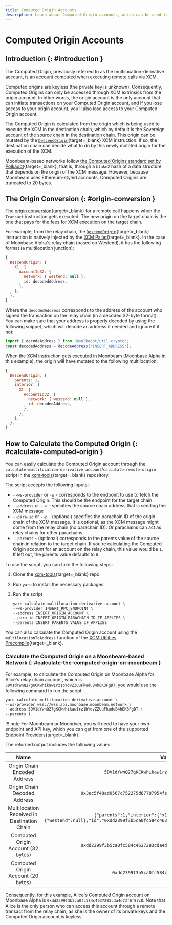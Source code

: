 ```yaml
---
title: Computed Origin Accounts
description: Learn about Computed Origin accounts, which can be used to execute remote cross-chain calls through a simple transaction, and how to calculate these accounts.
---
```


# Computed Origin Accounts

## Introduction {: #introduction }

The Computed Origin, previously referred to as the multilocation-derivative account, is an account computed when executing remote calls via XCM.

Computed origins are keyless (the private key is unknown). Consequently, Computed Origins can only be accessed through XCM extrinsics from the origin account. In other words, the origin account is the only account that can initiate transactions on your Computed Origin account, and if you lose access to your origin account, you’ll also lose access to your Computed Origin account.

The Computed Origin is calculated from the origin which is being used to execute the XCM in the destination chain, which by default is the Sovereign account of the source chain in the destination chain. This origin can be mutated by the [`DescendOrigin`](/builders/interoperability/xcm/core-concepts/instructions#descend-origin){target=_blank} XCM instruction. If so, the destination chain can decide what to do by this newly mutated origin for the execution of the XCM.

Moonbeam-based networks follow [the Computed Origins standard set by Polkadot](https://github.com/paritytech/polkadot-sdk/blob/master/polkadot/xcm/xcm-builder/src/location_conversion.rs){target=_blank}, that is, through a `blake2` hash of a data structure that depends on the origin of the XCM message. However, because Moonbeam uses Ethereum-styled accounts, Computed Origins are truncated to 20 bytes.

## The Origin Conversion {: #origin-conversion }

The [origin conversion](https://github.com/paritytech/polkadot-sdk/blob/polkadot-v1.1.0/polkadot/xcm/xcm-executor/src/lib.rs#L556){target=_blank} for a remote call happens when the `Transact` instruction gets executed. The new origin on the target chain is the one that pays for the fees for XCM execution on the target chain.

For example, from the relay chain, the [`DescendOrigin`](/builders/interoperability/xcm/core-concepts/instructions#descend-origin){target=_blank} instruction is natively injected by the [XCM Pallet](https://github.com/paritytech/polkadot-sdk/blob/master/polkadot/xcm/pallet-xcm/src/lib.rs){target=_blank}. In the case of Moonbase Alpha's relay chain (based on Westend), it has the following format (a multilocation junction):

```js
{
  DescendOrigin: {
    X1: {
      AccountId32: {
        network: { westend: null },
        id: decodedAddress,
      },
    },
  },
}
```

Where the `decodedAddress` corresponds to the address of the account who signed the transaction on the relay chain (in a decoded 32-byte format). You can make sure that your address is properly decoded by using the following snippet, which will decode an address if needed and ignore it if not:

```js
import { decodeAddress } from '@polkadot/util-crypto';
const decodedAddress = decodeAddress('INSERT_ADDRESS');
```

When the XCM instruction gets executed in Moonbeam (Moonbase Alpha in this example), the origin will have mutated to the following multilocation:

```js
{
  DescendOrigin: {
    parents: 1,
    interior: {
      X1: {
        AccountId32: {
          network: { westend: null },
          id: decodedAddress,
        },
      },
    },
  },
}
```

## How to Calculate the Computed Origin {: #calculate-computed-origin }

You can easily calculate the Computed Origin account through the `calculate-multilocation-derivative-account`/`calculate-remote-origin` script in the [xcm-tools](https://github.com/Moonsong-Labs/xcm-tools){target=_blank} repository.

The script accepts the following inputs:

- `--ws-provider` or `-w` - corresponds to the endpoint to use to fetch the Computed Origin. This should be the endpoint for the target chain
- `--address` or `--a` - specifies the source chain address that is sending the XCM message
- `--para-id` or `--p` - (optional) specifies the parachain ID of the origin chain of the XCM message. It is optional, as the XCM message might come from the relay chain (no parachain ID). Or parachains can act as relay chains for other parachains
- `--parents` - (optional) corresponds to the parents value of the source chain in relation to the target chain. If you're calculating the Computed Origin account for an account on the relay chain, this value would be `1`. If left out, the parents value defaults to `0`

To use the script, you can take the following steps:

1. Clone the [xcm-tools](https://github.com/Moonsong-Labs/xcm-tools){target=_blank} repo
2. Run `yarn` to install the necessary packages
3. Run the script

    ```bash
    yarn calculate-multilocation-derivative-account \
    --ws-provider INSERT_RPC_ENDPOINT \
    --address INSERT_ORIGIN_ACCOUNT \
    --para-id INSERT_ORIGIN_PARACHAIN_ID_IF_APPLIES \
    --parents INSERT_PARENTS_VALUE_IF_APPLIES
    ```

You can also calculate the Computed Origin account using the `multilocationToAddress` function of the [XCM Utilities Precompile](/builders/interoperability/xcm/xcm-utils/){target=_blank}.

### Calculate the Computed Origin on a Moonbeam-based Network {: #calculate-the-computed-origin-on-moonbeam }

For example, to calculate the Computed Origin on Moonbase Alpha for Alice's relay chain account, which is `5DV1dYwnQ27gKCKwhikaw1rz1bYdvZZUuFkuduB4hEK3FgDT`, you would use the following command to run the script:

```bash
yarn calculate-multilocation-derivative-account \
--ws-provider wss://wss.api.moonbase.moonbeam.network \
--address 5DV1dYwnQ27gKCKwhikaw1rz1bYdvZZUuFkuduB4hEK3FgDT \
--parents 1
```

!!! note
    For Moonbeam or Moonriver, you will need to have your own endpoint and API key, which you can get from one of the supported [Endpoint Providers](/builders/get-started/endpoints/){target=_blank}.

The returned output includes the following values:

|                    Name                     |                                                                           Value                                                                           |
|:-------------------------------------------:|:---------------------------------------------------------------------------------------------------------------------------------------------------------:|
|        Origin Chain Encoded Address         |                                                    `5DV1dYwnQ27gKCKwhikaw1rz1bYdvZZUuFkuduB4hEK3FgDT`                                                     |
|        Origin Chain Decoded Address         |                                           `0x3ec5f48ad0567c752275d87787954fef72f557b8bfa5eefc88665fa0beb89a56`                                            |
| Multilocation Received in Destination Chain | `{"parents":1,"interior":{"x1":{"accountId32":{"network": {"westend":null},"id":"0xdd2399f3b5ca0fc584c4637283cda4d73f6f87c0afb2e78fdbbbf4ce26c2556c"}}}}` |
|     Computed Origin Account (32 bytes)      |                                           `0xdd2399f3b5ca0fc584c4637283cda4d73f6f87c0afb2e78fdbbbf4ce26c2556c`                                            |
|     Computed Origin Account (20 bytes)      |                                                       `0xdd2399f3b5ca0fc584c4637283cda4d73f6f87c0`                                                        |

Consequently, for this example, Alice's Computed Origin account on Moonbase Alpha is `0xdd2399f3b5ca0fc584c4637283cda4d73f6f87c0`. Note that Alice is the only person who can access this account through a remote transact from the relay chain, as she is the owner of its private keys and the Computed Origin account is keyless.
